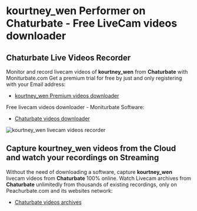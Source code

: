 # kourtney_wen Performer on Chaturbate - Free LiveCam videos downloader

## Chaturbate Live Videos Recorder

Monitor and record livecam videos of **kourtney_wen** from **Chaturbate** with Moniturbate.com
Get a premium trial for free by just and only registering with your Email address:
* [kourtney_wen Premium videos downloader](https://moniturbate.com/request-demo-licence-key.html)

Free livecam videos downloader - Moniturbate Software:
* [Chaturbate videos downloader](https://moniturbate.com/moniturbate-download-software.html)

![kourtney_wen livecam videos recorder](https://peachurnet.com/templates/moniturbate-software.png)


## Capture kourtney_wen videos from the Cloud and watch your recordings on Streaming

Without the need of downloading a software, capture **kourtney_wen** livecam videos from **Chaturbate** 100% online.
Watch Livecam archives from **Chaturbate** unlimitedly from thousands of existing recordings, only on Peachurbate.com and its websites network:
* [Chaturbate videos archives](https://peachurnet.com/)